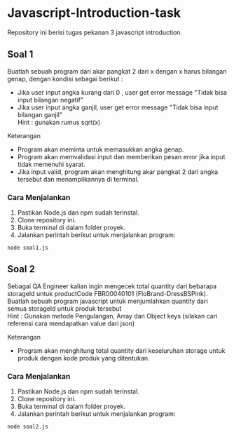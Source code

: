 # Javascript-Introduction-task

Repository ini berisi tugas pekanan 3 javascript introduction.

## Soal 1
Buatlah sebuah program dari akar pangkat 2 dari x dengan x harus bilangan genap, dengan kondisi sebagai berikut :
- Jika user input angka kurang dari 0 , user get error message "Tidak bisa input bilangan negatif" 
- Jika user input angka ganjil, user get error message "Tidak bisa input bilangan ganjil"
<br> Hint : gunakan rumus sqrt(x)

Keterangan
- Program akan meminta untuk memasukkan angka genap.
- Program akan memvalidasi input dan memberikan pesan error jika input tidak memenuhi syarat.
- Jika input valid, program akan menghitung akar pangkat 2 dari angka tersebut dan menampilkannya di terminal.

### Cara Menjalankan

1. Pastikan Node.js dan npm sudah terinstal.
2. Clone repository ini.
3. Buka terminal di dalam folder proyek.
4. Jalankan perintah berikut untuk menjalankan program:
   
```
node soal1.js
```

## Soal 2
Sebagai QA Engineer kalian ingin mengecek total quantity  dari bebarapa storageId untuk productCode FBR00040101 (FloBrand-DressBSPink). 
Buatlah sebuah program javascript untuk menjumlahkan quantity dari semua storageId untuk produk tersebut 
<br> Hint : Gunakan metode Pengulangan, Array dan Object keys (silakan cari referensi cara mendapatkan value dari json)

Keterangan
- Program akan menghitung total quantity dari keseluruhan storage untuk produk dengan kode produk yang ditentukan.

 ### Cara Menjalankan

1. Pastikan Node.js dan npm sudah terinstal.
2. Clone repository ini.
3. Buka terminal di dalam folder proyek.
4. Jalankan perintah berikut untuk menjalankan program:
      
```
node soal2.js
```


   
